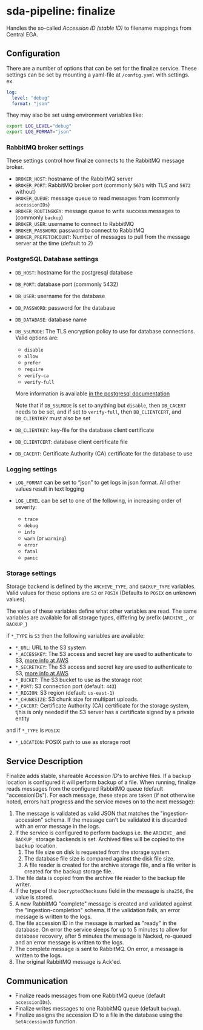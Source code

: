 # sda-pipeline: finalize

Handles the so-called _Accession ID (stable ID)_ to filename mappings from Central EGA.

## Configuration

There are a number of options that can be set for the finalize service.
These settings can be set by mounting a yaml-file at `/config.yaml` with settings.
ex.

```yaml
log:
  level: "debug"
  format: "json"
```

They may also be set using environment variables like:

```bash
export LOG_LEVEL="debug"
export LOG_FORMAT="json"
```

### RabbitMQ broker settings

These settings control how finalize connects to the RabbitMQ message broker.

- `BROKER_HOST`: hostname of the RabbitMQ server
- `BROKER_PORT`: RabbitMQ broker port (commonly `5671` with TLS and `5672` without)
- `BROKER_QUEUE`: message queue to read messages from (commonly `accessionIDs`)
- `BROKER_ROUTINGKEY`: message queue to write success messages to (commonly `backup`)
- `BROKER_USER`: username to connect to RabbitMQ
- `BROKER_PASSWORD`: password to connect to RabbitMQ
- `BROKER_PREFETCHCOUNT`: Number of messages to pull from the message server at the time (default to 2)

### PostgreSQL Database settings

- `DB_HOST`: hostname for the postgresql database
- `DB_PORT`: database port (commonly 5432)
- `DB_USER`: username for the database
- `DB_PASSWORD`: password for the database
- `DB_DATABASE`: database name
- `DB_SSLMODE`: The TLS encryption policy to use for database connections.
 Valid options are:
  - `disable`
  - `allow`
  - `prefer`
  - `require`
  - `verify-ca`
  - `verify-full`

   More information is available
   [in the postgresql documentation](https://www.postgresql.org/docs/current/libpq-ssl.html#LIBPQ-SSL-PROTECTION)

   Note that if `DB_SSLMODE` is set to anything but `disable`, then `DB_CACERT` needs to be set,
   and if set to `verify-full`, then `DB_CLIENTCERT`, and `DB_CLIENTKEY` must also be set

- `DB_CLIENTKEY`: key-file for the database client certificate
- `DB_CLIENTCERT`: database client certificate file
- `DB_CACERT`: Certificate Authority (CA) certificate for the database to use

### Logging settings

- `LOG_FORMAT` can be set to “json” to get logs in json format.
 All other values result in text logging

- `LOG_LEVEL` can be set to one of the following, in increasing order of severity:
  - `trace`
  - `debug`
  - `info`
  - `warn` (or `warning`)
  - `error`
  - `fatal`
  - `panic`

### Storage settings

Storage backend is defined by the `ARCHIVE_TYPE`, and `BACKUP_TYPE` variables.
Valid values for these options are `S3` or `POSIX`
(Defaults to `POSIX` on unknown values).

The value of these variables define what other variables are read.
The same variables are available for all storage types, differing by prefix (`ARCHIVE_`, or `BACKUP_`)

if `*_TYPE` is `S3` then the following variables are available:

- `*_URL`: URL to the S3 system
- `*_ACCESSKEY`: The S3 access and secret key are used to authenticate to S3,
[more info at AWS](https://docs.aws.amazon.com/general/latest/gr/aws-sec-cred-types.html#access-keys-and-secret-access-keys)
- `*_SECRETKEY`: The S3 access and secret key are used to authenticate to S3,
[more info at AWS](https://docs.aws.amazon.com/general/latest/gr/aws-sec-cred-types.html#access-keys-and-secret-access-keys)
- `*_BUCKET`: The S3 bucket to use as the storage root
- `*_PORT`: S3 connection port (default: `443`)
- `*_REGION`: S3 region (default: `us-east-1`)
- `*_CHUNKSIZE`: S3 chunk size for multipart uploads.
- `*_CACERT`: Certificate Authority (CA) certificate for the storage system, tjhis is only needed if the S3 server has a certificate signed by a private entity

and if `*_TYPE` is `POSIX`:

- `*_LOCATION`: POSIX path to use as storage root

## Service Description

Finalize adds stable, shareable _Accession ID_'s to archive files.
If a backup location is configured it will perform backup of a file.
When running, finalize reads messages from the configured RabbitMQ queue (default "accessionIDs").
For each message, these steps are taken (if not otherwise noted, errors halt progress and the service moves on to the next message):

1. The message is validated as valid JSON that matches the "ingestion-accession" schema. If the message can’t be validated it is discarded with an error message in the logs.
2. If the service is configured to perform backups i.e. the `ARCHIVE_` and `BACKUP_` storage backends is set. Archived files will be copied to the backup location.
   1. The file size on disk is requested from the storage system.
   2. The database file size is compared against the disk file size.
   3. A file reader is created for the archive storage file, and a file writer is created for the backup storage file..
3. The file data is copied from the archive file reader to the backup file writer.
4. If the type of the `DecryptedChecksums` field in the message is `sha256`, the value is stored.
5. A new RabbitMQ "complete" message is created and validated against the "ingestion-completion" schema. If the validation fails, an error message is written to the logs.
6. The file accession ID in the message is marked as "ready" in the database. On error the service sleeps for up to 5 minutes to allow for database recovery, after 5 minutes the message is Nacked, re-queued and an error message is written to the logs.
7. The complete message is sent to RabbitMQ. On error, a message is written to the logs.
8. The original RabbitMQ message is Ack'ed.

## Communication

- Finalize reads messages from one RabbitMQ queue (default `accessionIDs`).
- Finalize writes messages to one RabbitMQ queue (default `backup`).
- Finalize assigns the accession ID to a file in the database using the `SetAccessionID` function.
